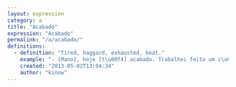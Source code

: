 ```yaml
---
layout: expression
category: a
title: "Acabado"
expression: "Acabado"
permalink: "/a/acabado/"
definitions:
  - definition: "Tired, haggard, exhausted, beat."
    example: "- [Mano], hoje [t\u00f4] acabado. Trabalhei feito um c\u00e3o."
    created: "2013-05-02T13:04:34"
    author: "kinow"
---
```

